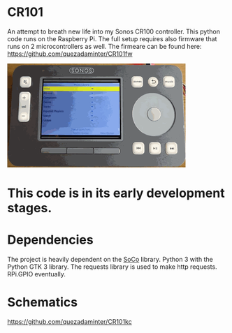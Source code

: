# CR101
An attempt to breath new life into my Sonos CR100 controller. This python code runs on the Raspberry Pi. The full setup requires also firmware that runs on 2 microcontrollers as well. The firmeare can be found here: https://github.com/quezadaminter/CR101fw  

![Screenshot](2.gif)  

# This code is in its early development stages.

# Dependencies
The project is heavily dependent on the [SoCo](https://github.com/SoCo/SoCo/) library.
Python 3 with the Python GTK 3 library.
The requests library is used to make http requests.
RPi.GPIO eventually.  

# Schematics  
https://github.com/quezadaminter/CR101kc  

